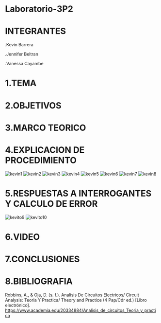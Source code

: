 # Laboratorio-3P2

# INTEGRANTES
.Kevin Barrera

.Jennifer Beltran

.Vanessa Cayambe


# 1.TEMA
# 2.OBJETIVOS
# 3.MARCO TEORICO
# 4.EXPLICACION DE PROCEDIMIENTO 


![kevin1](https://user-images.githubusercontent.com/84421020/127946079-0c8a62e8-81d3-415b-8e84-7b244c0f1015.jpg)
![kevin2](https://user-images.githubusercontent.com/84421020/127946091-dae435c5-53b6-474e-a662-9b907f215ab2.jpg)
![kevin3](https://user-images.githubusercontent.com/84421020/127946106-24d42ec8-28b7-4428-b408-008925b9e714.jpg)
![kevin4](https://user-images.githubusercontent.com/84421020/127946123-503539fe-a314-4872-a756-186193d6efde.jpg)
![kevin5](https://user-images.githubusercontent.com/84421020/127946135-fab65504-4564-4997-80d7-94973827b4e0.jpg)
![kevin6](https://user-images.githubusercontent.com/84421020/127946143-9cff9fc6-cb58-40b8-887d-777be78bfe21.jpg)
![kevin7](https://user-images.githubusercontent.com/84421020/127946156-3d7c3c8b-5775-4098-98ef-73a723ff161d.jpg)
![kevin8](https://user-images.githubusercontent.com/84421020/127946198-0b95bbb6-9f56-4bdc-a94c-17c0f67a386a.jpg)


# 5.RESPUESTAS A INTERROGANTES Y CALCULO DE ERROR


![kevito9](https://user-images.githubusercontent.com/84421020/127946371-61c6a235-c8e6-4dfc-a63e-915c0546ff5c.jpg)
![kevito10](https://user-images.githubusercontent.com/84421020/127946438-a9b5333f-e30d-4985-bab4-062709430cd3.jpg)

# 6.VIDEO
# 7.CONCLUSIONES 
# 8.BIBLIOGRAFIA
Robbins, A., & Oja, D. (s. f.). Analisis De Circuitos Electricos/ Circuit Analysis: Teoria Y Practica/ Theory and Practice (4 Pap/Cdr ed.) [Libro electrónico]. https://www.academia.edu/20334884/Analisis_de_circuitos_Teoria_y_practica

